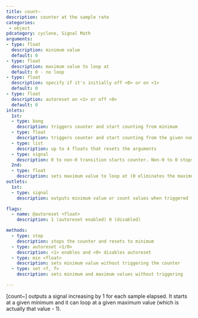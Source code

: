 ```yaml
---
title: count~
description: counter at the sample rate
categories:
 - object
pdcategory: cyclone, Signal Math
arguments:
- type: float
  description: minimum value
  default: 0
- type: float
  description: maximum value to loop at
  default: 0 - no loop
- type: float
  description: specify if it's initially off <0> or on <1>
  default: 0
- type: float
  description: autoreset on <1> or off <0>
  default: 0
inlets:
  1st:
  - type: bang
    description: triggers counter and start counting from minimum
  - type: float
    description: triggers counter and start counting from the given number
  - type: list
    description: up to 4 floats that resets the arguments
  - type: signal
    description: 0 to non-0 transition starts counter. Non-0 to 0 stops it
  2nd:
  - type: float
    description: sets maximum value to loop at (0 eliminates the maximum)
outlets:
  1st:
  - type: signal
    description: outputs minimum value or count values when triggered

flags:
  - name: @autoreset <float>
    description: 1 (autoreset enabled) 0 (disabled)

methods:
  - type: stop
    description: stops the counter and resets to minimum
  - type: autoreset <1/0>
    description: <1> enables and <0> disables autoreset
  - type: min <float>
    description: sets minimum value without triggering the counter
  - type: set <f, f>
    description: sets minimum and maximum values without triggering

---
```


[count~] outputs a signal increasing by 1 for each sample elapsed. It starts at a given minimum and it can loop at a given maximum value (which is actually that value - 1).

